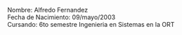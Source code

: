 ﻿Nombre: Alfredo Fernandez  
Fecha de Nacimiento: 09/mayo/2003  
Cursando: 6to semestre Ingenieria en Sistemas en la ORT

